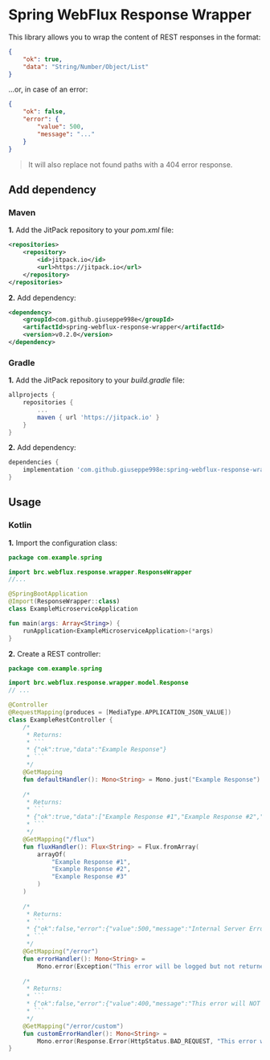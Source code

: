 # Spring WebFlux Response Wrapper
This library allows you to wrap the content of REST responses in the format:
```json
{
    "ok": true,
    "data": "String/Number/Object/List"
}
```
...or, in case of an error:
```json
{
    "ok": false,
    "error": {
        "value": 500,
        "message": "..."
    }
}
```

> It will also replace not found paths with a 404 error response.

## Add dependency
### Maven
**1.** Add the JitPack repository to your _pom.xml_ file:
```xml
<repositories>
    <repository>
        <id>jitpack.io</id>
        <url>https://jitpack.io</url>
    </repository>
</repositories>
```
**2.** Add dependency:
```xml
<dependency>
    <groupId>com.github.giuseppe998e</groupId>
    <artifactId>spring-webflux-response-wrapper</artifactId>
    <version>v0.2.0</version>
</dependency>
```

### Gradle
**1.** Add the JitPack repository to your _build.gradle_ file:
```groovy
allprojects {
    repositories {
        ...
        maven { url 'https://jitpack.io' }
    }
}
```
**2.** Add dependency:
```groovy
dependencies {
    implementation 'com.github.giuseppe998e:spring-webflux-response-wrapper:v0.2.0'
}
```

## Usage
### Kotlin
**1.** Import the configuration class:
```kotlin
package com.example.spring

import brc.webflux.response.wrapper.ResponseWrapper
//...

@SpringBootApplication
@Import(ResponseWrapper::class)
class ExampleMicroserviceApplication

fun main(args: Array<String>) {
    runApplication<ExampleMicroserviceApplication>(*args)
}
```
**2.** Create a REST controller:
```kotlin
package com.example.spring

import brc.webflux.response.wrapper.model.Response
// ...

@Controller
@RequestMapping(produces = [MediaType.APPLICATION_JSON_VALUE])
class ExampleRestController {
    /*
     * Returns:
     * ```
     * {"ok":true,"data":"Example Response"}
     * ```
     */
    @GetMapping
    fun defaultHandler(): Mono<String> = Mono.just("Example Response")
    
    /*
     * Returns:
     * ```
     * {"ok":true,"data":["Example Response #1","Example Response #2","Example Response #3"]}
     * ```
     */
    @GetMapping("/flux")
    fun fluxHandler(): Flux<String> = Flux.fromArray(
        arrayOf(
            "Example Response #1",
            "Example Response #2",
            "Example Response #3"
        )
    )
    
    /*
     * Returns:
     * ```
     * {"ok":false,"error":{"value":500,"message":"Internal Server Error"}}
     * ```
     */
    @GetMapping("/error")
    fun errorHandler(): Mono<String> =
        Mono.error(Exception("This error will be logged but not returned (Code: 500 - INTERNAL SERVER ERROR)"))
    
    /*
     * Returns:
     * ```
     * {"ok":false,"error":{"value":400,"message":"This error will NOT be logged, but returned"}}
     * ```
     */
    @GetMapping("/error/custom")
    fun customErrorHandler(): Mono<String> =
        Mono.error(Response.Error(HttpStatus.BAD_REQUEST, "This error wont be logged but returned"))
}
```
